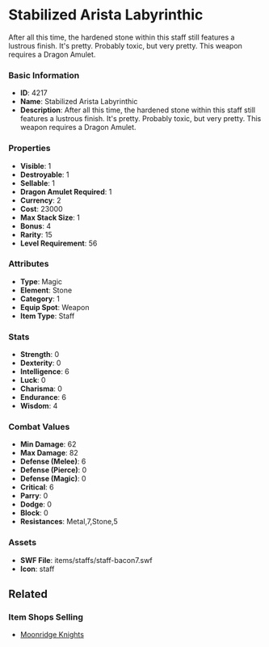 # Stabilized Arista Labyrinthic

After all this time, the hardened stone within this staff still features a lustrous finish. It's pretty. Probably toxic, but very pretty. This weapon requires a Dragon Amulet.

### Basic Information

- **ID**: 4217
- **Name**: Stabilized Arista Labyrinthic
- **Description**: After all this time, the hardened stone within this staff still features a lustrous finish. It&#039;s pretty. Probably toxic, but very pretty. This weapon requires a Dragon Amulet.

### Properties

- **Visible**: 1
- **Destroyable**: 1
- **Sellable**: 1
- **Dragon Amulet Required**: 1
- **Currency**: 2
- **Cost**: 23000
- **Max Stack Size**: 1
- **Bonus**: 4
- **Rarity**: 15
- **Level Requirement**: 56

### Attributes

- **Type**: Magic
- **Element**: Stone
- **Category**: 1
- **Equip Spot**: Weapon
- **Item Type**: Staff

### Stats

- **Strength**: 0
- **Dexterity**: 0
- **Intelligence**: 6
- **Luck**: 0
- **Charisma**: 0
- **Endurance**: 6
- **Wisdom**: 4

### Combat Values

- **Min Damage**: 62
- **Max Damage**: 82
- **Defense (Melee)**: 6
- **Defense (Pierce)**: 0
- **Defense (Magic)**: 0
- **Critical**: 6
- **Parry**: 0
- **Dodge**: 0
- **Block**: 0
- **Resistances**: Metal,7,Stone,5

### Assets

- **SWF File**: items/staffs/staff-bacon7.swf
- **Icon**: staff

## Related

### Item Shops Selling

- [Moonridge Knights](../item-shops/154-moonridge-knights.md)

